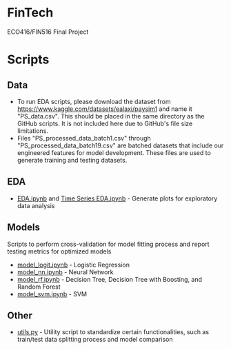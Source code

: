 # FinTech
ECO416/FIN516 Final Project

# Scripts
## Data
- To run EDA scripts, please download the dataset from https://www.kaggle.com/datasets/ealaxi/paysim1 and name it "PS_data.csv". This should be placed in the same directory as the GitHub scripts. It is not included here due to GitHub's file size limitations.
- Files "PS_processed_data_batch1.csv" through "PS_processed_data_batch19.csv" are batched datasets that include our engineered features for model development. These files are used to generate training and testing datasets.

## EDA
- [EDA.ipynb](EDA.ipynb) and [Time Series EDA.ipynb](Time%20Series%20EDA.ipynb) - Generate plots for exploratory data analysis

## Models
Scripts to perform cross-validation for model fitting process and report testing metrics for optimized models
- [model_logit.ipynb](model_logit.ipynb) - Logistic Regression
- [model_nn.ipynb](model_nn.ipynb) - Neural Network
- [model_rf.ipynb](model_rf.ipynb) - Decision Tree, Decision Tree with Boosting, and Random Forest
- [model_svm.ipynb](model_svm.ipynb) - SVM

## Other
- [utils.py](utils.py) - Utility script to standardize certain functionalities, such as train/test data splitting process and model comparison
